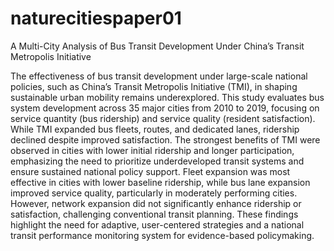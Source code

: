 # naturecitiespaper01
A Multi-City Analysis of Bus Transit Development Under China’s Transit Metropolis Initiative

The effectiveness of bus transit development under large-scale national policies, such as China’s Transit Metropolis Initiative (TMI), in shaping sustainable urban mobility remains underexplored. This study evaluates bus system development across 35 major cities from 2010 to 2019, focusing on service quantity (bus ridership) and service quality (resident satisfaction). While TMI expanded bus fleets, routes, and dedicated lanes, ridership declined despite improved satisfaction. The strongest benefits of TMI were observed in cities with lower initial ridership and longer participation, emphasizing the need to prioritize underdeveloped transit systems and ensure sustained national policy support. Fleet expansion was most effective in cities with lower baseline ridership, while bus lane expansion improved service quality, particularly in moderately performing cities. However, network expansion did not significantly enhance ridership or satisfaction, challenging conventional transit planning. These findings highlight the need for adaptive, user-centered strategies and a national transit performance monitoring system for evidence-based policymaking.
